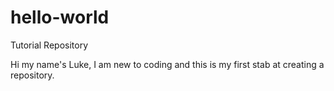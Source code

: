 # hello-world

Tutorial Repository

Hi my name's Luke,
I am new to coding and this is my first stab 
at creating a repository.
